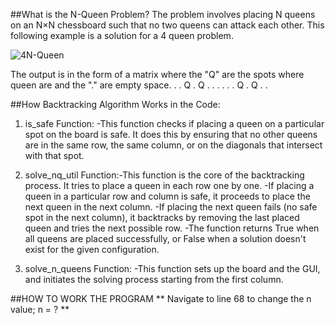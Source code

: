 ##What is the N-Queen Problem?
The problem involves placing N queens on an N×N chessboard such that no two queens can attack each other.
This following example is a solution for a 4 queen problem.

![4N-Queen](https://github.com/user-attachments/assets/1027d705-7b69-4435-9adf-a8a597243d12)

The output is in the form of a matrix where the "Q" are the spots where queen are and the "." are empty space.
. . Q .
Q . . .
. . . Q
. Q . .

##How Backtracking Algorithm Works in the Code:
1. is_safe Function:
-This function checks if placing a queen on a particular spot on the board is safe. It does this by ensuring that no other queens are in the same row, the same column, or on the diagonals that intersect with that spot.

2. solve_nq_util Function:-This function is the core of the backtracking process. It tries to place a queen in each row one by one.
-If placing a queen in a particular row and column is safe, it proceeds to place the next queen in the next column.
-If placing the next queen fails (no safe spot in the next column), it backtracks by removing the last placed queen and tries the next possible row.
-The function returns True when all queens are placed successfully, or False when a solution doesn't exist for the given configuration.

3. solve_n_queens Function:
-This function sets up the board and the GUI, and initiates the solving process starting from the first column.

##HOW TO WORK THE PROGRAM
** Navigate to line 68 to change the n value; n = ? **

